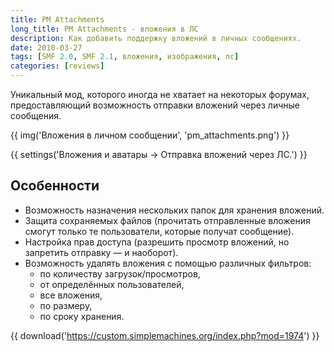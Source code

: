 ```yaml
---
title: PM Attachments
long_title: PM Attachments - вложения в ЛС
description: Как добавить поддержку вложений в личных сообщениях.
date: 2010-03-27
tags: [SMF 2.0, SMF 2.1, вложения, изображения, лс]
categories: [reviews]
---
```


Уникальный мод, которого иногда не хватает на некоторых форумах, предоставляющий возможность отправки вложений через личные сообщения.

<!-- more -->

{{ img('Вложения в личном сообщении', 'pm_attachments.png') }}

{{ settings('Вложения и аватары → Отправка вложений через ЛС.') }}

## Особенности

* Возможность назначения нескольких папок для хранения вложений.
* Защита сохраняемых файлов (прочитать отправленные вложения смогут только те пользователи, которые получат сообщение).
* Настройка прав доступа (разрешить просмотр вложений, но запретить отправку — и наоборот).
* Возможность удалять вложения с помощью различных фильтров:
    * по количеству загрузок/просмотров,
    * от определённых пользователей,
    * все вложения,
    * по размеру,
    * по сроку хранения.

{{ download('https://custom.simplemachines.org/index.php?mod=1974') }}
